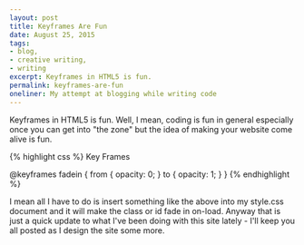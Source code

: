 ```yaml
---
layout: post
title: Keyframes Are Fun
date: August 25, 2015
tags:
- blog,
- creative writing,
- writing
excerpt: Keyframes in HTML5 is fun.
permalink: keyframes-are-fun
oneliner: My attempt at blogging while writing code
---
```

Keyframes in HTML5 is fun. Well, I mean, coding is fun in general especially once you can get into "the zone" but the idea of making your website come alive is fun.

{% highlight css %}
Key Frames

@keyframes fadein {
from { opacity: 0; }
to { opacity: 1; }
}
{% endhighlight %}

I mean all I have to do is insert something like the above into my style.css document and it will make the class or id fade in on-load.
Anyway that is just a quick update to what I've been doing with this site lately - I'll keep you all posted as I design the site some more.
